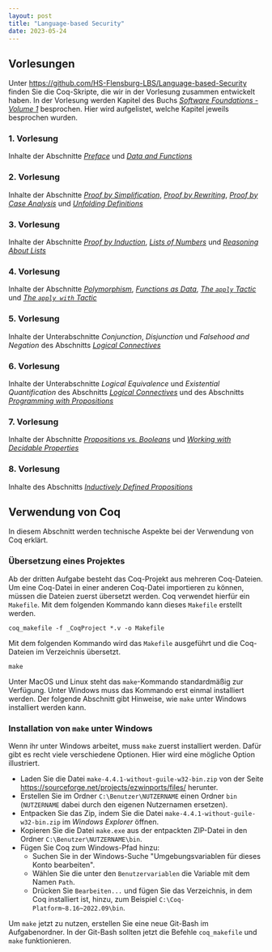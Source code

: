 ```yaml
---
layout: post
title: "Language-based Security"
date: 2023-05-24
---
```



<!-- ## Vorlesungen -->

<!-- Die Vorlesung gibt eine Einführung in den Bereich der [Language-based Security](https://en.wikipedia.org/wiki/Language-based_security).

Im [github-Projekt](https://github.com/jan-christiansen/Language-based-Security) gibt es die Coq-Quelldateien aus der Vorlesung. -->


## Vorlesungen

Unter <https://github.com/HS-Flensburg-LBS/Language-based-Security> finden Sie die Coq-Skripte, die wir in der Vorlesung zusammen entwickelt haben.
In der Vorlesung werden Kapitel des Buchs [_Software Foundations - Volume 1_](https://softwarefoundations.cis.upenn.edu/current/lf-current/index.html) besprochen.
Hier wird aufgelistet, welche Kapitel jeweils besprochen wurden.


### 1. Vorlesung

Inhalte der Abschnitte [_Preface_](https://softwarefoundations.cis.upenn.edu/lf-current/Preface.html) und [_Data and Functions_](https://softwarefoundations.cis.upenn.edu/lf-current/Basics.html#lab20)

### 2. Vorlesung

Inhalte der Abschnitte [_Proof by Simplification_](https://softwarefoundations.cis.upenn.edu/lf-current/Basics.html#lab34), [_Proof by Rewriting_](https://softwarefoundations.cis.upenn.edu/lf-current/Basics.html#lab35), [_Proof by Case Analysis_](https://softwarefoundations.cis.upenn.edu/lf-current/Basics.html#lab38) und [_Unfolding Definitions_](https://softwarefoundations.cis.upenn.edu/lf-current/Tactics.html#lab172)

### 3. Vorlesung

Inhalte der Abschnitte [_Proof by Induction_](https://softwarefoundations.cis.upenn.edu/lf-current/Induction.html#lab61), [_Lists of Numbers_](https://softwarefoundations.cis.upenn.edu/lf-current/Lists.html#lab85) und [_Reasoning About Lists_](https://softwarefoundations.cis.upenn.edu/lf-current/Lists.html#lab97)

### 4. Vorlesung

Inhalte der Abschnitte [_Polymorphism_](https://softwarefoundations.cis.upenn.edu/lf-current/Poly.html#lab118), [_Functions as Data_](https://softwarefoundations.cis.upenn.edu/lf-current/Poly.html#lab133), [_The `apply` Tactic_](https://softwarefoundations.cis.upenn.edu/lf-current/Tactics.html#lab157) und [_The `apply with` Tactic_](https://softwarefoundations.cis.upenn.edu/lf-current/Tactics.html#lab161)

### 5. Vorlesung

Inhalte der Unterabschnitte _Conjunction_, _Disjunction_ und _Falsehood and Negation_ des Abschnitts [_Logical Connectives_](https://softwarefoundations.cis.upenn.edu/lf-current/Logic.html#lab184)

### 6. Vorlesung

Inhalte der Unterabschnitte _Logical Equivalence_ und _Existential Quantification_ des Abschnitts [_Logical Connectives_](https://softwarefoundations.cis.upenn.edu/lf-current/Logic.html#lab184) und des Abschnitts [_Programming with Propositions_](https://softwarefoundations.cis.upenn.edu/lf-current/Logic.html#lab184)

### 7. Vorlesung

Inhalte der Abschnitte [_Propositions vs. Booleans_](https://softwarefoundations.cis.upenn.edu/lf-current/Logic.html#lab217) und [_Working with Decidable Properties_](https://softwarefoundations.cis.upenn.edu/lf-current/Logic.html#lab218)

### 8. Vorlesung

Inhalte des Abschnitts [_Inductively Defined Propositions_](https://softwarefoundations.cis.upenn.edu/lf-current/IndProp.html)


<!-- ## Übungen

Die Übungen bestehen aus Aufgaben, die  -->



## Verwendung von Coq

In diesem Abschnitt werden technische Aspekte bei der Verwendung von Coq erklärt.

### Übersetzung eines Projektes

Ab der dritten Aufgabe besteht das Coq-Projekt aus mehreren Coq-Dateien.
Um eine Coq-Datei in einer anderen Coq-Datei importieren zu können, müssen die Dateien zuerst übersetzt werden.
Coq verwendet hierfür ein `Makefile`.
Mit dem folgenden Kommando kann dieses `Makefile` erstellt werden.

```console
coq_makefile -f _CoqProject *.v -o Makefile
```

Mit dem folgenden Kommando wird das `Makefile` ausgeführt und die Coq-Dateien im Verzeichnis übersetzt.

```console
make
```

Unter MacOS und Linux steht das `make`-Kommando standardmäßig zur Verfügung.
Unter Windows muss das Kommando erst einmal installiert werden.
Der folgende Abschnitt gibt Hinweise, wie `make` unter Windows installiert werden kann.


### Installation von `make` unter Windows

Wenn ihr unter Windows arbeitet, muss `make` zuerst installiert werden.
Dafür gibt es recht viele verschiedene Optionen.
Hier wird eine mögliche Option illustriert.

- Laden Sie die Datei `make-4.4.1-without-guile-w32-bin.zip` von der Seite https://sourceforge.net/projects/ezwinports/files/ herunter.
- Erstellen Sie im Ordner `C:\Benutzer\NUTZERNAME` einen Ordner `bin` (`NUTZERNAME` dabei durch den eigenen Nutzernamen ersetzen).
- Entpacken Sie das Zip, indem Sie die Datei `make-4.4.1-without-guile-w32-bin.zip` im _Windows Explorer_ öffnen.
- Kopieren Sie die Datei `make.exe` aus der entpackten ZIP-Datei in den Ordner `C:\Benutzer\NUTZERNAME\bin`.
- Fügen Sie Coq zum Windows-Pfad hinzu:
  - Suchen Sie in der Windows-Suche "Umgebungsvariablen für dieses Konto bearbeiten".
  - Wählen Sie die unter den `Benutzervariablen` die Variable mit dem Namen `Path`.
  - Drücken Sie `Bearbeiten...` und fügen Sie das Verzeichnis, in dem Coq installiert ist, hinzu, zum Beispiel `C:\Coq-Platform~8.16~2022.09\bin`.

Um `make` jetzt zu nutzen, erstellen Sie eine neue Git-Bash im Aufgabenordner.
In der Git-Bash sollten jetzt die Befehle `coq_makefile` und `make` funktionieren.
